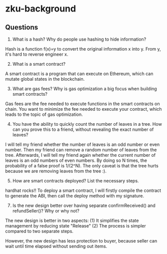 # zku-background

## Questions

1. What is a hash? Why do people use hashing to hide information?
   
Hash is a function f(x)=y to convert the original information x into y. From y, it's hard to reverse engineer x.

2. What is a smart contract?

A smart contract is a program that can execute on Ethereum, which can mutate global states in the blockchain.

3. What are gas fees? Why is gas optimization a big focus when building smart contracts?

Gas fees are the fee needed to execute functions in the smart contracts on chain. You want to minimize the fee needed to execute your contract, which leads to the topic of gas optimization.

4. You have the ability to quickly count the number of leaves in a tree. How can you prove this to a friend, without revealing the exact number of leaves?

I will tell my friend whether the number of leaves is an odd number or even number. Then my friend can remove a random number of leaves from the tree. Afterwards, I will tell my friend again whether the current number of leaves is an odd numbers of even numbers. By doing so N times, the probability of a false proof is 1/(2^N). The only caveat is that the tree hurts because we are removing leaves from the tree :).

5. How are smart contracts deployed? List the necessary steps.

hardhat rocks!! To deploy a smart contract, I will firstly compile the contract to generate the ABI, then call the deploy method with my signature.

7. Is the new design better over having separate confirmReceived() and refundSeller()? Why or why not?

The new design is better in two aspects:
(1) It simplifies the state management by reducing state "Release"
(2) The process is simpler compared to two separate steps.

However, the new design has less protection to buyer, because seller can wait until time elapsed without sending out items. 